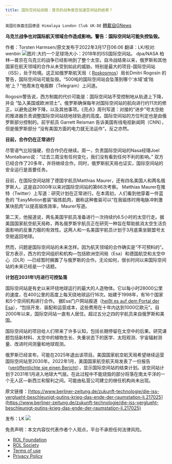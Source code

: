 ```yaml
---
title: 国际空间站烧毁：普京的战争是否加速空间站的结束？
---
```

`英国伦敦喜庄园德语 Himalaya London Club UK-DE` [轉載自GNews](https://gnews.org/zh-hans/2185297/)

**乌克兰战争也对国际航天领域合作造成影响。警告：国际空间站可能失控坠毁。**

作者：Torsten Harmsen/原文发布于2022年3月17日06:06
翻译：LK/校对: wenbin
![](https://assets.gnews.org/wp-content/uploads/2022/03/image1-3-1.jpg)图片:大约一个足球场大小：2018年的ISS国际空间站。 dpa/NASA
柏林—普京在乌克兰的战争已经影响到了整个太空。自冷战结束以来，俄罗斯和其他国家在航天领域的合作从未受到如此的威胁。特别是最大的项目-国际空间站（ISS），处于险境。这正如俄罗斯航天局（ [Roskosmos](https://de.wikipedia.org/wiki/Roskosmos)）局长Dmitri Rogosin 的警告，国际空间站可能坠毁。“500吨的国际空间站会坠落到哪个’水域’或’陆地’上？”他周末在电报群（Telegram）上问道。

Rogosin警告说，西方制裁的代价可能是：国际空间站不受控制地从轨道上下降，并会 “坠入美国或欧洲领土”。俄罗斯确保每年对国际空间站的航向进行约11次的修正，以避免这种下降，以及其他事项。《亮点》周刊写道：对接的“进步”号太空舱的推进器负责调整国际空间站绕地球轨道的高度。国际空间站的方位判定也是由俄罗斯部分控制的。前宇航员 Garrett Reisman 告诉美国有线电视新闻网（CNN），但是俄罗斯部分 “没有美国方面的电力就无法运作”。反之亦然。

**目前，合作仍在正常进行**

尽管语气比较强硬，但合作仍在继续。周一，负责国际空间站的Nasa经理Joel Montalbano说：“过去三周没有任何变化，我们没有看到任何不利的影响。” 双方已经合作了20多年，并将继续合作。同时，俄罗斯航天局也证实，国际空间站的安全运行是首要任务。

目前，在国际空间站除了德国宇航员Matthias Maurer，还有四名美国人和两名俄罗斯人。这是自2000年以来对国际空间站的第66次考察。 Matthias Maurer在推特（Twitter）上写道：研究计划在正常进行。在本周初，人们看到他穿着一件蓝色的 “EasyMotion套装”锻炼肌肉，据称这种套装可以“在我锻炼时用电脉冲刺激某块肌肉”以提高锻炼效率，Maurer写道。

第二天，他报道说，两名美国宇航员准备进行一次持续约6.5小时的太空行走。据美国国家航空航天局称，两名俄罗斯宇航员正在研究一种旨在帮助抵消太空生活负面影响的反重力服的有效性。这两人和一名美国宇航员计划于3月底乘坐联盟号太空舱返回地球。

然而，问题是国际空间站的未来怎样。因为航天领域的合作确实是“不可预料的”。官方表示，西方的空间组织和机构—包括欧洲空间局（Esa）和德国航空和太空中心（DLR）—已经暂时搁置了与俄罗斯的合作。无论如何，很长时间以来国际空间站的未来已经是一个话题。

**计划在2031年1月进行可控坠落**

国际空间站是有史以来环绕地球运行的最大的人造物体。它以每小时28000公里的速度，在400公里的高度上每天绕地球运行16次。始建于1998年，有16个国家和5个空间机构进行合作。 据Esa门户网站报道（[heißt es auf dem Portal der Esa](https://www.esa.int/Science_Exploration/Human_and_Robotic_Exploration/International_Space_Station/How_much_does_it_cost)），“包括开发、装配和运营成本，这些费用在十年内达到1000亿欧元”。自2000年以来，国际空间站一直有人居住。超过五分之四的宇航员来自俄罗斯和美国。

国际空间站的项目给人们带来了许多认知，包括长期停留在太空中的后果。研究课题包括新材料、太空中的植物生长、失重状态下的医学、太阳观测、宇宙辐射测量、改进时间测量和地球观测。

俄罗斯已经宣布，可能在2025年退出该项目。美国国家航空航天局希望继续运营国际空间站至2030年。2022年1月，美国国家航空航天局发表了一份报告（[veröffentlichte sie einen Bericht](https://www.nasa.gov/sites/default/files/atoms/files/2022_iss_transition_report-final_tagged.pdf)），显示国际空间站的结束计划。该空间站计划于2031年1月进入地球大气层。在此过程中不能烧毁的部分将落在南太平洋的一个无人区—新西兰和智利之间。可能由私营公司建立的继任机构尚未出现。

原文链接：[https://www.berliner-zeitung.de/zukunft-technologie/die-iss-verglueht-beschleunigt-putins-krieg-das-ende-der-raumstation-li.217025](https://www.berliner-zeitung.de/zukunft-technologie/die-iss-verglueht-beschleunigt-putins-krieg-das-ende-der-raumstation-li.217025)

发布：LK
![](https://assets.gnews.org/wp-content/uploads/2021/09/战鹰团新logo2021-07-01-1.jpg)


 

免责声明：本文内容仅代表作者个人观点，平台不承担任何法律风险。

- [ROL Foundation](https://rolfoundation.org/)
- [ROL Society](https://rolsociety.org/)
- [Terms of use](https://gnews.org/terms-of-use-3/)
- [Privacy Policy](https://gnews.org/privacy-policy/)
